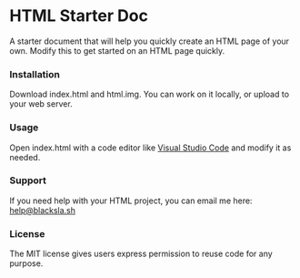 # HTML Starter Doc
A starter document that will help you quickly create an HTML page of your own. Modify this to get started on an HTML page quickly. 

### Installation
Download index.html and html.img. You can work on it locally, or upload to your web server. 

### Usage
Open index.html with a code editor like [Visual Studio Code](https://code.visualstudio.com/download) and modify it as needed. 

### Support
If you need help with your HTML project, you can email me here: [help@blacksla.sh](mailto:help@blacksla.sh)

### License
The MIT license gives users express permission to reuse code for any purpose. 
